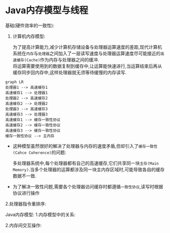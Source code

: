 
<scrtpt src="https://unpkg.com/mermaid@<version>/dist/"></script>

# Java内存模型与线程

基础(硬件效率的一致性):

1. 计算机内存模型:

    为了提高计算能力,减少计算机存储设备与处理器运算速度的差距,现代计算机系统在`内存`与`处理器`之间加入了一层读写速度与处理器运算速度尽可能接近的`高速缓存(Cache)`作为内存与处理器之间的缓冲.<br>
    将运算需要使用到的数据复制到缓存中,让运算能快速进行,当运算结束后再从缓存同步回内存中,这样处理器就无须等待缓慢的内存读写.
    

```mermaid
graph LR
处理器1 --> 高速缓存1
高速缓存1 --> 处理器1
处理器2 --> 高速缓存2
高速缓存2 --> 处理器2
处理器3 --> 高速缓存3
高速缓存3 --> 处理器3
高速缓存1 --> 缓存一致性协议
高速缓存2 --> 缓存一致性协议
高速缓存3 --> 缓存一致性协议
缓存一致性协议 --> 主内存
```

+ 这种模型虽然很好的解决了处理器与内存的速度矛盾,但却引入了`缓存一致性(Cahce Coherence)`的问题:

    多处理器系统中,每个处理器都有自己的高速缓存,它们共享同一块`主存(Main Memory)`.当多个处理器的运算都涉及同一块主内存区域时,可能导致各自的缓存数据不一致.
+ 为了解决一致性问题,需要各个处理器访问缓存时都遵循`一致性协议`,读写时根据协议进行操作



2.处理器指令重排序:




Java内存模型:
1.内存模型中的关系:

2.内存间交互操作:



<!-- 3.内存屏蔽指令: -->




